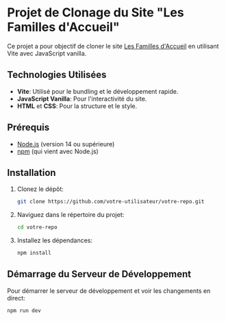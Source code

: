 # Projet de Clonage du Site "Les Familles d'Accueil"

Ce projet a pour objectif de cloner le site [Les Familles d'Accueil](https://www.lesfamillesdaccueil.be/) en utilisant Vite avec JavaScript vanilla.

## Technologies Utilisées

- **Vite**: Utilisé pour le bundling et le développement rapide.
- **JavaScript Vanilla**: Pour l'interactivité du site.
- **HTML** et **CSS**: Pour la structure et le style.

## Prérequis

- [Node.js](https://nodejs.org/) (version 14 ou supérieure)
- [npm](https://www.npmjs.com/) (qui vient avec Node.js)

## Installation

1. Clonez le dépôt:
    ```sh
    git clone https://github.com/votre-utilisateur/votre-repo.git
    ```

2. Naviguez dans le répertoire du projet:
    ```sh
    cd votre-repo
    ```

3. Installez les dépendances:
    ```sh
    npm install
    ```

## Démarrage du Serveur de Développement

Pour démarrer le serveur de développement et voir les changements en direct:
```sh
npm run dev

